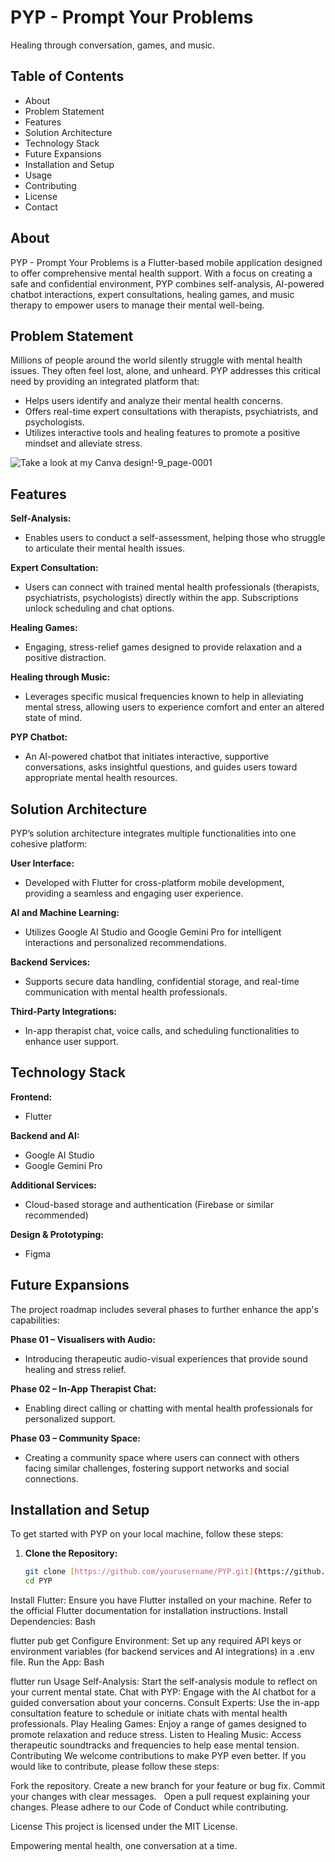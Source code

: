 # PYP - Prompt Your Problems

Healing through conversation, games, and music.

## Table of Contents
- About
- Problem Statement
- Features
- Solution Architecture
- Technology Stack
- Future Expansions
- Installation and Setup
- Usage
- Contributing
- License
- Contact

## About
PYP - Prompt Your Problems is a Flutter-based mobile application designed to offer comprehensive mental health support. With a focus on creating a safe and confidential environment, PYP combines self-analysis, AI-powered chatbot interactions, expert consultations, healing games, and music therapy to empower users to manage their mental well-being.

## Problem Statement
Millions of people around the world silently struggle with mental health issues. They often feel lost, alone, and unheard. PYP addresses this critical need by providing an integrated platform that:

- Helps users identify and analyze their mental health concerns.
- Offers real-time expert consultations with therapists, psychiatrists, and psychologists.
- Utilizes interactive tools and healing features to promote a positive mindset and alleviate stress.

![Take a look at my Canva design!-9_page-0001](https://github.com/user-attachments/assets/d6901ea2-1740-4c1e-b4db-6f9fbd922f0e)

## Features
**Self-Analysis:**
- Enables users to conduct a self-assessment, helping those who struggle to articulate their mental health issues.

**Expert Consultation:**
- Users can connect with trained mental health professionals (therapists, psychiatrists, psychologists) directly within the app. Subscriptions unlock scheduling and chat options.

**Healing Games:**
- Engaging, stress-relief games designed to provide relaxation and a positive distraction.

**Healing through Music:**
- Leverages specific musical frequencies known to help in alleviating mental stress, allowing users to experience comfort and enter an altered state of mind.

**PYP Chatbot:**
- An AI-powered chatbot that initiates interactive, supportive conversations, asks insightful questions, and guides users toward appropriate mental health resources.

## Solution Architecture
PYP’s solution architecture integrates multiple functionalities into one cohesive platform:

**User Interface:**
- Developed with Flutter for cross-platform mobile development, providing a seamless and engaging user experience.

**AI and Machine Learning:**
- Utilizes Google AI Studio and Google Gemini Pro for intelligent interactions and personalized recommendations.

**Backend Services:**
- Supports secure data handling, confidential storage, and real-time communication with mental health professionals.

**Third-Party Integrations:**
- In-app therapist chat, voice calls, and scheduling functionalities to enhance user support.

## Technology Stack
**Frontend:**
- Flutter

**Backend and AI:**
- Google AI Studio
- Google Gemini Pro

**Additional Services:**
- Cloud-based storage and authentication (Firebase or similar recommended)

**Design & Prototyping:**
- Figma

## Future Expansions
The project roadmap includes several phases to further enhance the app's capabilities:

**Phase 01 – Visualisers with Audio:**
- Introducing therapeutic audio-visual experiences that provide sound healing and stress relief.

**Phase 02 – In-App Therapist Chat:**
- Enabling direct calling or chatting with mental health professionals for personalized support.

**Phase 03 – Community Space:**
- Creating a community space where users can connect with others facing similar challenges, fostering support networks and social connections.


## Installation and Setup
To get started with PYP on your local machine, follow these steps:

1. **Clone the Repository:**
   ```bash
   git clone [https://github.com/yourusername/PYP.git](https://github.com/yourusername/PYP.git)
   cd PYP
Install Flutter:
Ensure you have Flutter installed on your machine. Refer to the official Flutter documentation for installation instructions.
Install Dependencies:
Bash

flutter pub get
Configure Environment:
Set up any required API keys or environment variables (for backend services and AI integrations) in a .env file.
Run the App:
Bash

flutter run
Usage
Self-Analysis: Start the self-analysis module to reflect on your current mental state.
Chat with PYP: Engage with the AI chatbot for a guided conversation about your concerns.
Consult Experts: Use the in-app consultation feature to schedule or initiate chats with mental health professionals.
Play Healing Games: Enjoy a range of games designed to promote relaxation and reduce stress.
Listen to Healing Music: Access therapeutic soundtracks and frequencies to help ease mental tension.
Contributing
We welcome contributions to make PYP even better. If you would like to contribute, please follow these steps:

Fork the repository.
Create a new branch for your feature or bug fix.
Commit your changes with clear messages.   
Open a pull request explaining your changes.
Please adhere to our Code of Conduct while contributing.

License
This project is licensed under the MIT License.

Empowering mental health, one conversation at a time.
